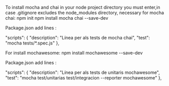 To install mocha and chai in your node project directory you must enter,in case .gitignore excludes the node_modules directory, necessary for mocha chai:
npm init
npm install mocha chai --save-dev

Package.json add lines :

  "scripts": {
    "description": "Línea per als tests de mocha chai",
    "test": "mocha tests/*.spec.js"
  },

For install  mochawesome:
npm install mochawesome --save-dev

Package.json add lines :

  "scripts": {
    "description": "Línea per als tests de unitaris mochawesome",
    "test": "mocha test/unitarias test/integracion --reporter mochawesome"
  }, 